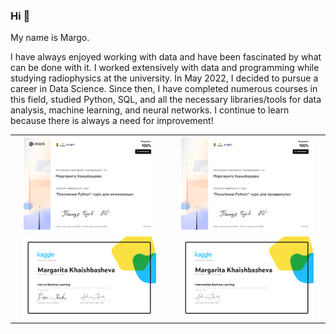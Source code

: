 ### Hi 👋

My name is Margo.

I have always enjoyed working with data and have been fascinated by what can be done with it. I worked extensively with data and programming while studying radiophysics at the university. In May 2022, I decided to pursue a career in Data Science. Since then, I have completed numerous courses in this field, studied Python, SQL, and all the necessary libraries/tools for data analysis, machine learning, and neural networks. I continue to learn because there is always a need for improvement!

<table>
<tr>
<td align="center"><a href="https://stepik.org/cert/1523878"><img src="./diplomas/stepik-certificate-58852-c33dab6-1.png" width="90%"/></a></td>
<td align="center"><a href="https://stepik.org/cert/1586561"><img src="./diplomas/stepik-certificate-68343-ea331b7-1.png" width="90%"/></a></td>
</tr>
<tr>
</tr>
<tr>
<td align="center"><a href="https://www.kaggle.com/learn/certification/margovegano/intro-to-machine-learning"><img src="./diplomas/Margarita Khaishbasheva - Intro to Machine Learning.png"  width="90%"/></a></td>
<td align="center"><a href="https://www.kaggle.com/learn/certification/margovegano/intermediate-machine-learning"><img src="./diplomas/Margarita Khaishbasheva - Intermediate Machine Learning.png"  width="90%"/></a></td>
</tr>
